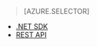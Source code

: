 ﻿> [AZURE.SELECTOR]
- [.NET SDK](media-services-dotnet-get-started.md)
- [REST API](media-services-rest-get-started.md)

<!--HONumber=47-->
